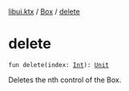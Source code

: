 [libui.ktx](../index.md) / [Box](index.md) / [delete](./delete.md)

# delete

`fun delete(index: `[`Int`](https://kotlinlang.org/api/latest/jvm/stdlib/kotlin/-int/index.html)`): `[`Unit`](https://kotlinlang.org/api/latest/jvm/stdlib/kotlin/-unit/index.html)

Deletes the nth control of the Box.

